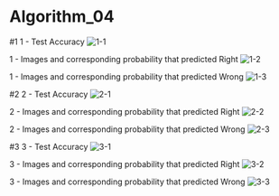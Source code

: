 # Algorithm_04

#1
1 - Test Accuracy
![1-1](https://user-images.githubusercontent.com/45437752/83548469-c632e100-a53e-11ea-92ee-0f8d3961789a.JPG)

1 - Images and corresponding probability that predicted Right
![1-2](https://user-images.githubusercontent.com/45437752/83548475-c92dd180-a53e-11ea-8a9f-07f2b8a30465.JPG)

1 - Images and corresponding probability that predicted Wrong
![1-3](https://user-images.githubusercontent.com/45437752/83548478-ccc15880-a53e-11ea-98fb-0232bfa54090.JPG)

#2
2 - Test Accuracy
![2-1](https://user-images.githubusercontent.com/45437752/83548523-df3b9200-a53e-11ea-8e09-c595093da429.JPG)

2 - Images and corresponding probability that predicted Right
![2-2](https://user-images.githubusercontent.com/45437752/83548543-e5317300-a53e-11ea-9b6a-be26466a3101.JPG)

2 - Images and corresponding probability that predicted Wrong
![2-3](https://user-images.githubusercontent.com/45437752/83548552-e793cd00-a53e-11ea-9bd0-2c385889f470.JPG)

#3
3 - Test Accuracy
![3-1](https://user-images.githubusercontent.com/45437752/83548564-ecf11780-a53e-11ea-9932-a8a4327cb854.JPG)

3 - Images and corresponding probability that predicted Right
![3-2](https://user-images.githubusercontent.com/45437752/83548570-eebadb00-a53e-11ea-8d61-81d541a7e5e2.JPG)

3 - Images and corresponding probability that predicted Wrong
![3-3](https://user-images.githubusercontent.com/45437752/83548577-f11d3500-a53e-11ea-9a81-884af4b9f1a3.JPG)
